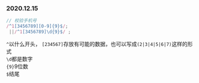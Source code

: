 ### 2020.12.15

```js
// 校验手机号
/^1[3456789][0-9]{9}$/;
 ||/^1[3456789]\d{9}$/ ;
```

`^`以什么开头，
`[234567]`存放有可能的数据，也可以写成`(2|3|4|5|6|7)`这样的形式<br/>
`\d`都是数字<br/>
`{9}`9位数<br/>
`$`结尾
